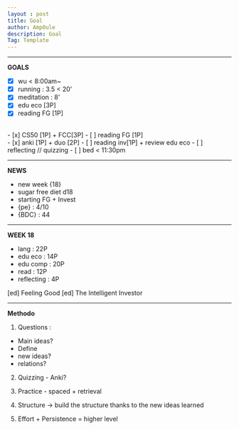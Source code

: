 ```yaml
---
layout : post
title: Goal
author: Amp0ule
description: Goal
Tag: Template
---
```


****
**GOALS**

- [x] wu < 8:00am~
- [x] running : 3.5 < 20' 
- [x] meditation : 8'
- [x] edu eco [3P]
- [x] reading FG [1P]

<br/>
- [x] CS50 [1P] + FCC[3P]
- [ ] reading FG [1P]

<br/>
- [x] anki [1P] + duo [2P]
- [ ] reading inv[1P] + review edu eco 
- [ ] reflecting // quizzing
- [ ] bed < 11:30pm

*****
**NEWS**

- new week {18}
- sugar free diet d18
- starting FG + Invest
- {pe} : 4/10
- {BDC} : 44

 *****
**WEEK 18**

 - lang : 22P
 - edu eco : 14P
 - edu comp : 20P
 - read : 12P
 - reflecting : 4P
 
[ed] Feeling Good
[ed] The Intelligent Investor 

*****
**Methodo**

1. Questions : 
- Main ideas?
- Define
- new ideas?
- relations?

2. Quizzing - Anki?

3. Practice - spaced + retrieval

4. Structure -> build the structure thanks to the new ideas learned

5. Effort + Persistence = higher level 

